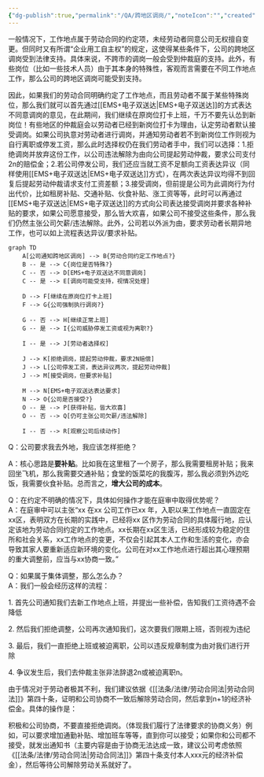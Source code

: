 ```yaml
---
{"dg-publish":true,"permalink":"/QA/跨地区调岗/","noteIcon":"","created":"2025-03-11T17:07:34.872+08:00"}
---
```


一般情况下，工作地点属于劳动合同的约定项，未经劳动者同意公司无权擅自变更。但同时又有所谓“企业用工自主权”的规定，这使得某些条件下，公司的跨地区调岗受到法律支持。具体来说，不跨市的调岗一般会受到仲裁庭的支持。此外，有些岗位（比如一些技术人员）由于其本身的特殊性，客观而言需要在不同工作地点工作，那么公司的跨地区调岗可能受到支持。

因此，如果我们的劳动合同明确约定了工作地点，而且劳动者不属于某些特殊岗位，那么我们就可以首先通过[[EMS+电子双送达\|EMS+电子双送达]]的方式表达不同意调岗的意见，在此期间，我们继续在原岗位打卡上班，千万不要先认怂到新岗位！有些地区的仲裁庭会以劳动者已经到新岗位打卡为理由，认定劳动者默认接受调岗。如果公司执意对劳动者进行调岗，并通知劳动者若不到新岗位工作则视为自行离职或停发工资，那么此时选择权仍在我们劳动者手中，我们可以选择：1.拒绝调岗并放弃这份工作，以公司违法解除为由向公司提起劳动仲裁，要求公司支付2n的赔偿金；2.若公司停发公司，我们还应当就工资不足额向工资表达异议（同样使用[[EMS+电子双送达\|EMS+电子双送达]]方式），在两次表达异议均得不到回复后提起劳动仲裁请求支付工资差额；3.接受调岗，但前提是公司为此调岗行为付出代价，比如租房补贴、交通补贴、伙食补贴、涨工资等等，此时可以再通过[[EMS+电子双送达\|EMS+电子双送达]]的方式向公司表达接受调岗并要求各种补贴的要求，如果公司愿意接受，那么皆大欢喜，如果公司不接受这些条件，那么我们仍然主张公司欠薪/违法解除。此外，公司若以外派为由，要求劳动者长期异地工作，也可以如上流程表达异议/要求补贴。

```mermaid
graph TD
    A[公司通知跨地区调岗] --> B{劳动合同约定工作地点?}
    B -- 是 --> C{岗位是否特殊?}
    C -- 否 --> D[EMS+电子双送达不同意调岗]
    C -- 是 --> E[调岗可能受支持，视情况处理]

    D --> F[继续在原岗位打卡上班]
    F --> G{公司强制执行调岗?}
    
    G -- 否 --> H[继续正常上班]
    G -- 是 --> I{公司威胁停发工资或视为离职?}
    
    I -- 是 --> J[劳动者选择权]
    
    J --> K[拒绝调岗，提起劳动仲裁，要求2N赔偿]
    J --> L[公司停发工资，表达异议两次，提起劳动仲裁]
    J --> M[接受调岗，但要求补贴]
    
    M --> N[EMS+电子双送达表达要求]
    N --> O{公司是否接受?}
    O -- 是 --> P[获得补贴，皆大欢喜]
    O -- 否 --> Q[仍可主张公司欠薪/违法解除]
    
    I -- 否 --> R[观察公司后续动作]

```

Q：公司要求我去外地，我应该怎样拒绝？

A：核心思路是**要补贴**。比如我在这里租了一个房子，那么我需要租房补贴；我来回坐飞机，那么我需要交通补贴；食堂的饭菜吃的我腹泻，那么我必须到外边吃饭，我需要伙食补贴。总而言之，**增大公司的成本**。

Q：在约定不明确的情况下，具体如何操作才能在庭审中取得优势呢？  
A：在庭审中可以主张“xx 在xx 公司工作已xx 年，入职以来工作地点一直固定在xx区，表明双方在长期的实践中，已经将xx 区作为劳动合同的具体履行地，应认定该地为劳动合同约定的工作地点。xx长期在xx区生活，已经形成较为稳定的住所和社会关系，xx工作地点的变更，不仅会引起其本人工作和生活的变化，亦会导致其家人要重新适应新环境的变化。公司在对xx工作地点进行超出其心理预期的重大调整前，应当与xx协商一致。”

Q：如果属于集体调整，那么怎么办？  
A：我们一般会经历这样的流程：

1. 首先公司通知我们去新工作地点上班，并提出一些补偿，告知我们工资待遇不会降低

2. 然后我们拒绝调整，公司再次通知我们，这次要我们限期上班，否则视为违纪

3. 最后，我们一直拒绝上班或被迫离职，公司以违反规章制度为由对我们进行开除

4. 争议发生后，我们去仲裁主张非法辞退2n或被迫离职n。

由于情况对于劳动者极其不利，我们建议依据《[[法条/法律/劳动合同法\|劳动合同法]]》第四十条，证明和公司协商不一致后解除劳动合同，然后拿到n+1的经济补偿金。具体的操作是：

积极和公司协商，不要直接拒绝调岗。（体现我们履行了法律要求的协商义务）例如，可以要求增加通勤补贴、增加班车等等，直到你可以接受；如果你和公司都不接受，就发出通知书（主要内容是由于协商无法达成一致，建议公司考虑依照《[[法条/法律/劳动合同法\|劳动合同法]]》第四十条支付本人xxx元的经济补偿金），然后等待公司解除劳动关系就好了。